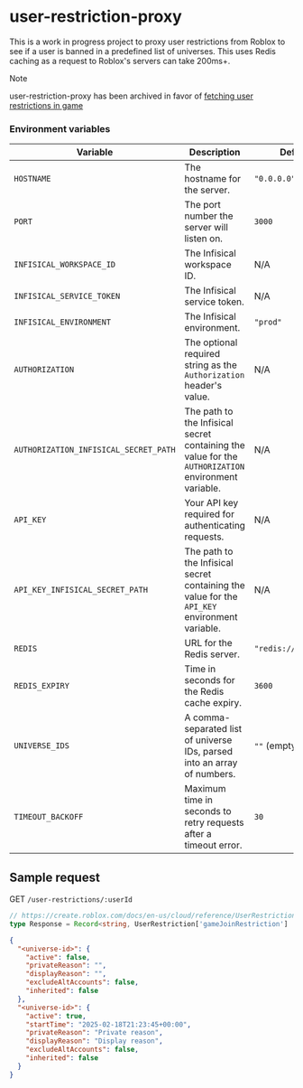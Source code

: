 # user-restriction-proxy

This is a work in progress project to proxy user restrictions from Roblox to see if a user is banned in a predefined list of universes.
This uses Redis caching as a request to Roblox's servers can take 200ms+.

> [!NOTE]
> user-restriction-proxy has been archived in favor of [fetching user restrictions in game](https://devforum.roblox.com/t/beta-use-open-cloud-via-httpservice-without-proxies/3656373)

### Environment variables

| Variable                              | Description                                                                                         | Default Value              | Required |
| ------------------------------------- | --------------------------------------------------------------------------------------------------- | -------------------------- | -------- |
| `HOSTNAME`                            | The hostname for the server.                                                                        | `"0.0.0.0"`                | No       |
| `PORT`                                | The port number the server will listen on.                                                          | `3000`                     | No       |
| `INFISICAL_WORKSPACE_ID`              | The Infisical workspace ID.                                                                         | N/A                        | No       |
| `INFISICAL_SERVICE_TOKEN`             | The Infisical service token.                                                                        | N/A                        | No       |
| `INFISICAL_ENVIRONMENT`               | The Infisical environment.                                                                          | `"prod"`                   | No       |
| `AUTHORIZATION`                       | The optional required string as the `Authorization` header's value.                                 | N/A                        | No       |
| `AUTHORIZATION_INFISICAL_SECRET_PATH` | The path to the Infisical secret containing the value for the `AUTHORIZATION` environment variable. | N/A                        | No       |
| `API_KEY`                             | Your API key required for authenticating requests.                                                  | N/A                        | Yes      |
| `API_KEY_INFISICAL_SECRET_PATH`       | The path to the Infisical secret containing the value for the `API_KEY` environment variable.       | N/A                        | No       |
| `REDIS`                               | URL for the Redis server.                                                                           | `"redis://localhost:6379"` | No       |
| `REDIS_EXPIRY`                        | Time in seconds for the Redis cache expiry.                                                         | `3600`                     | No       |
| `UNIVERSE_IDS`                        | A comma-separated list of universe IDs, parsed into an array of numbers.                            | `""` (empty array)         | No       |
| `TIMEOUT_BACKOFF`                     | Maximum time in seconds to retry requests after a timeout error.                                    | `30`                       | No       |

## Sample request

GET `/user-restrictions/:userId`

```ts
// https://create.roblox.com/docs/en-us/cloud/reference/UserRestriction#Get-User-Restriction
type Response = Record<string, UserRestriction['gameJoinRestriction'] | null>;
```

```json
{
  "<universe-id>": {
    "active": false,
    "privateReason": "",
    "displayReason": "",
    "excludeAltAccounts": false,
    "inherited": false
  },
  "<universe-id>": {
    "active": true,
    "startTime": "2025-02-18T21:23:45+00:00",
    "privateReason": "Private reason",
    "displayReason": "Display reason",
    "excludeAltAccounts": false,
    "inherited": false
  }
}
```
